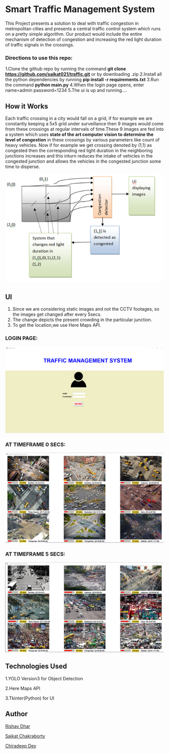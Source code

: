 # Smart Traffic Management System
This Project presents a solution to deal with traffic congestion in metropolitan cities and presents a central traffic control system which runs on a pretty simple algorithm.
Our product would include the entire mechanism of detection of congestion and increasing the red light duration of traffic signals in the crossings.
### Directions to use this repo:
   1.Clone the github repo by running the command **git clone https://github.com/saikat021/traffic.git** or by downloading .zip
   2.Install all the python dependencies by running **pip install -r requirements.txt**
   3.Run the command **python main.py**
   4.When the login page opens, enter name=admin           password=1234
   5.The ui is up and running....
## How it Works
Each traffic crossing in a city would fall on a grid, if for example we are constantly keeping a  5x5 grid under surveillance then 9 images would come from these crossings at regular intervals of time.These 9 images are fed into a system which uses **state of the art computer vision to determine the level of congestion** in these crossings by various parameters like count of heavy vehicles. Now if for example we get crossing denoted by (1,1) as congested then the corresponding red light duration in the neighboring junctions increases and this inturn reduces the intake of vehicles in the congested junction and allows the vehicles in the congested junction some time to disperse.


   ![](read.PNG)

## UI 
1. Since we are considering static images and not the CCTV footages, so the images get changed after every 5secs.
2. The change depicts the present crowding in the particular junction.
3. To get the location,we use Here Maps API.

### LOGIN PAGE:
   
   ![](login.png)
   
### AT TIMEFRAME 0 SECS:

   ![](time0.png)
   
### AT TIMEFRAME 5 SECS:

   ![](time5.png)

## Technologies Used

1.YOLO Version3 for Object Detection

2.Here Maps API

3.Tkinter(Python) for UI

## Author
[Rishav Dhar](https://github.com/iamrishav111)

[Saikat Chakraborty](https://github.com/saikat021)

[Chiradeep Dey](https://github.com/chiradeepdey)
